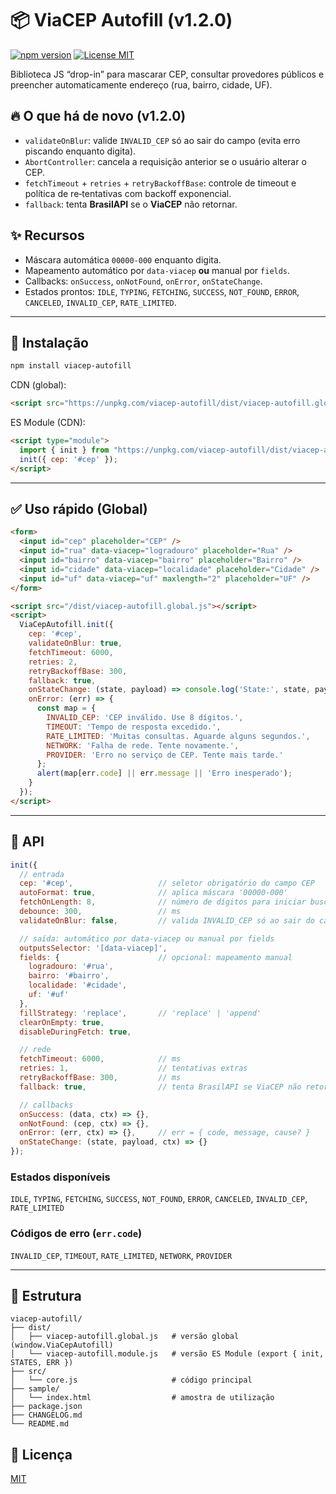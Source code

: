 
# 📦 ViaCEP Autofill (v1.2.0)

[![npm version](https://img.shields.io/npm/v/viacep-autofill.svg)](https://www.npmjs.com/package/viacep-autofill) [![License MIT](https://img.shields.io/badge/license-MIT-green.svg)](./LICENSE)

Biblioteca JS “drop-in” para mascarar CEP, consultar provedores públicos e preencher automaticamente endereço (rua, bairro, cidade, UF).

## 🔥 O que há de novo (v1.2.0)
- `validateOnBlur`: valide `INVALID_CEP` só ao sair do campo (evita erro piscando enquanto digita).
- `AbortController`: cancela a requisição anterior se o usuário alterar o CEP.
- `fetchTimeout` + `retries` + `retryBackoffBase`: controle de timeout e política de re‑tentativas com backoff exponencial.
- `fallback`: tenta **BrasilAPI** se o **ViaCEP** não retornar.

## ✨ Recursos
- Máscara automática `00000-000` enquanto digita.
- Mapeamento automático por `data-viacep` **ou** manual por `fields`.
- Callbacks: `onSuccess`, `onNotFound`, `onError`, `onStateChange`.
- Estados prontos: `IDLE`, `TYPING`, `FETCHING`, `SUCCESS`, `NOT_FOUND`, `ERROR`, `CANCELED`, `INVALID_CEP`, `RATE_LIMITED`.

---

## 🚀 Instalação
```bash
npm install viacep-autofill
```

CDN (global):
```html
<script src="https://unpkg.com/viacep-autofill/dist/viacep-autofill.global.js"></script>
```

ES Module (CDN):
```html
<script type="module">
  import { init } from "https://unpkg.com/viacep-autofill/dist/viacep-autofill.module.js";
  init({ cep: '#cep' });
</script>
```

---

## ✅ Uso rápido (Global)
```html
<form>
  <input id="cep" placeholder="CEP" />
  <input id="rua" data-viacep="logradouro" placeholder="Rua" />
  <input id="bairro" data-viacep="bairro" placeholder="Bairro" />
  <input id="cidade" data-viacep="localidade" placeholder="Cidade" />
  <input id="uf" data-viacep="uf" maxlength="2" placeholder="UF" />
</form>

<script src="/dist/viacep-autofill.global.js"></script>
<script>
  ViaCepAutofill.init({
    cep: '#cep',
    validateOnBlur: true,
    fetchTimeout: 6000,
    retries: 2,
    retryBackoffBase: 300,
    fallback: true,
    onStateChange: (state, payload) => console.log('State:', state, payload),
    onError: (err) => {
      const map = {
        INVALID_CEP: 'CEP inválido. Use 8 dígitos.',
        TIMEOUT: 'Tempo de resposta excedido.',
        RATE_LIMITED: 'Muitas consultas. Aguarde alguns segundos.',
        NETWORK: 'Falha de rede. Tente novamente.',
        PROVIDER: 'Erro no serviço de CEP. Tente mais tarde.'
      };
      alert(map[err.code] || err.message || 'Erro inesperado');
    }
  });
</script>
```

---

## 🧩 API
```js
init({
  // entrada
  cep: '#cep',                   // seletor obrigatório do campo CEP
  autoFormat: true,              // aplica máscara '00000-000'
  fetchOnLength: 8,              // número de dígitos para iniciar busca
  debounce: 300,                 // ms
  validateOnBlur: false,         // valida INVALID_CEP só ao sair do campo

  // saída: automático por data-viacep ou manual por fields
  outputsSelector: '[data-viacep]',
  fields: {                      // opcional: mapeamento manual
    logradouro: '#rua',
    bairro: '#bairro',
    localidade: '#cidade',
    uf: '#uf'
  },
  fillStrategy: 'replace',       // 'replace' | 'append'
  clearOnEmpty: true,
  disableDuringFetch: true,

  // rede
  fetchTimeout: 6000,            // ms
  retries: 1,                    // tentativas extras
  retryBackoffBase: 300,         // ms
  fallback: true,                // tenta BrasilAPI se ViaCEP não retornar

  // callbacks
  onSuccess: (data, ctx) => {},
  onNotFound: (cep, ctx) => {},
  onError: (err, ctx) => {},     // err = { code, message, cause? }
  onStateChange: (state, payload, ctx) => {}
});
```

### Estados disponíveis
`IDLE`, `TYPING`, `FETCHING`, `SUCCESS`, `NOT_FOUND`, `ERROR`, `CANCELED`, `INVALID_CEP`, `RATE_LIMITED`

### Códigos de erro (`err.code`)
`INVALID_CEP`, `TIMEOUT`, `RATE_LIMITED`, `NETWORK`, `PROVIDER`

---

## 📁 Estrutura
```
viacep-autofill/
├── dist/
│   ├── viacep-autofill.global.js   # versão global (window.ViaCepAutofill)
│   └── viacep-autofill.module.js   # versão ES Module (export { init, STATES, ERR })
├── src/
│   └── core.js                     # código principal
├── sample/
│   └── index.html                  # amostra de utilização
├── package.json
├── CHANGELOG.md
└── README.md
```

## 📝 Licença
[MIT](./LICENSE)
